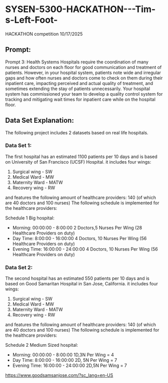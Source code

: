 # SYSEN-5300-HACKATHON---Tim-s-Left-Foot-
HACKATHON competition 10/17/2025

## Prompt:

Prompt 3: Health Systems
Hospitals require the coordination of many nurses and doctors on each floor for good communication and treatment of patients. However, in your hospital system, patients note wide and irregular gaps and how often nurses and doctors come to check on them during their inpatient care, impacting perceived and actual quality of treatment, and sometimes extending the stay of patients unnecessarily. Your hospital system has commissioned your team to develop a quality control system for tracking and mitigating wait times for inpatient care while on the hospital floor.


## Data Set Explanation:

The following project includes 2 datasets based on real life hospitals. 

### Data Set 1:

The first hospital has an estimated 1100 patients per 10 days and is based on University of San Francisco (UCSF) Hospital. it includes four wings:
1. Surgical wing - SW
2. Medical Ward - MW
3. Maternity Ward - MATW
4. Recovery wing  - RW

and features the following amount of healthcare providers: 140 (of which are 40 doctors and 100 nurses) 
The following schedule is implemented for the healthcare providers:

Schedule  1 Big hospital:

- Morning: 00:00:00 - 8:00:00 2 Doctors,5 Nurses Per Wing (28 Healthcare Providers on duty)
- Day Time: 8:00:00 - 16:00:00  4 Doctors, 10 Nurses Per Wing (56 Healthcare Providers on duty)
- Evening Time: 16:00:00 - 24:00:00 4 Doctors, 10 Nurses Per Wing (56 Healthcare Providers on duty)


### Data Set 2:

The second hospital has an estimated 550 patients per 10 days and is based on Good Samaritan Hospital in San Jose, California. it includes four wings:
1. Surgical wing - SW
2. Medical Ward - MW
3. Maternity Ward - MATW
4. Recovery wing  - RW

and features the following amount of healthcare providers: 140 (of which are 40 doctors and 100 nurses) 
The following schedule is implemented for the healthcare providers:


Schedule 2 Medium Sized hospital:

- Morning: 00:00:00 - 8:00:00 1D,3N Per Wing = 4
- Day Time: 8:00:00 - 16:00:00  2D, 5N Per Wing = 7
- Evening Time: 16:00:00 - 24:00:00 2D,5N Per Wing  = 7


https://www.goodsamsanjose.com/?sc_lang=en-US


